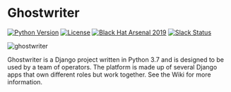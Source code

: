 # Ghostwriter

[![Python Version](https://img.shields.io/badge/Python-3.7-brightgreen.svg)](.) [![License](https://img.shields.io/badge/License-BSD3-darkred.svg)](.) [![Black Hat Arsenal 2019](https://img.shields.io/badge/2019-Black%20Hat%20Arsenal-lightgrey.svg)](.) [![Slack Status](https://img.shields.io/badge/Slack-%23reporting-E01563)](https://bloodhoundgang.herokuapp.com)


![ghostwriter](https://github.com/GhostManager/Ghostwriter/raw/master/DOCS/images/logo.png)

Ghostwriter is a Django project written in Python 3.7 and is designed to be used by a team of operators. The platform is made up of several Django apps that own different roles but work together. See the Wiki for more information.

